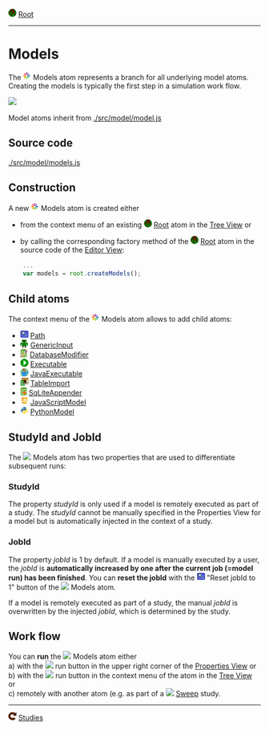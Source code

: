 ![](../../../icons/root.png) [Root](../root.md)

----

# Models

The ![](../../../icons/models.png) Models atom represents a branch for all underlying model atoms. Creating the models is 
typically the first step in a simulation work flow. 

![](../../../images/models.png)

Model atoms inherit from [./src/model/model.js](../../../src/model/model.js)

## Source code

[./src/model/models.js](../../../src/model/models.js)

## Construction

A new ![](../../../icons/models.png) Models atom is created either 


* from the context menu of an existing ![](../../../icons/root.png) [Root](../root.md) atom in the [Tree View](../../views/treeView.md) or 

* by calling the corresponding factory method of the ![](../../../icons/root.png) [Root](../root.md) atom in the source code of the [Editor View](../../views/editorView.md):	

```javascript
    ...
    var models = root.createModels();	     
```

## Child atoms

The context menu of the ![](../../../icons/models.png) Models atom allows to add child atoms: 

* ![](../../../icons/path.png) [Path](./path/path.md)
* ![](../../../icons/genericInput.png) [GenericInput](./genericInput/genericInput.md)
* ![](../../../icons/databaseModifier.png) [DatabaseModifier](./code/databaseModifier.md)
* ![](../../../icons/run.png) [Executable](./executable/executable.md) 
* ![](../../../icons/java.png) [JavaExecutable](./executable/javaExecutable.md)  	
* ![](../../../icons/tableImport.png) [TableImport](./tableImport/tableImport.md)
* ![](../../../icons/databaseAppender.png) [SqLiteAppender](./sqLiteAppender/sqLiteAppender.md) 
* ![](../../../icons/javaScript.png) [JavaScriptModel](./code/javaScriptModel.md)
* ![](../../../icons/python.png) [PythonModel](./code/pythonModel.md)


## StudyId and JobId

The ![](../../../../icons/models.png) Models atom has two properties that are used to differentiate
subsequent runs:

### StudyId

The property *studyId* is only used if a model is remotely executed as part of a study. The *studyId* cannot be manually specified in the Properties View for a model but is automatically injected in the context of a study. 

### JobId

The property *jobId* is 1 by default. If a model is manually executed by a user, the *jobId* is **automatically increased by one after the current job (=model run) has been finished**. You can **reset the jobId** with the ![](../../../icons/path.png) "Reset jobId to 1" button of the ![](../../../../icons/models.png) Models atom. 

If a model is remotely executed as part of a study, the manual *jobId* is overwritten by the injected *jobId*, which is determined by the study. 

## Work flow 

You can **run** the ![](../../../../icons/models.png) Models atom either<br> 
a) with the ![](../../../../icons/run.png) run button in the upper right corner of the [Properties View](../../../views/propertiesView.md) or<br>
b) with the ![](../../../../icons/run.png) run button in the context menu of the atom in the [Tree View](../../../views/treeView.md) or<br>
c) remotely with another atom (e.g. as part of a ![](../../../../icons/sweep.png) [Sweep](../../study/sweep/sweep.md) study. 


----
![Studies](../../../icons/studies.png) [Studies](../study/studies.md)
